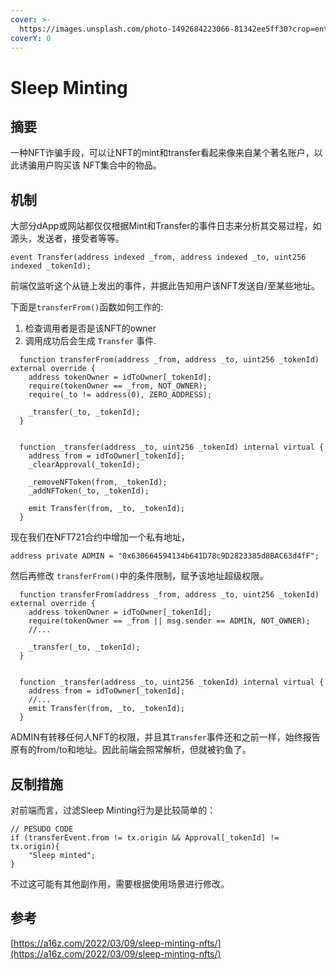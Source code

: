 ```yaml
---
cover: >-
  https://images.unsplash.com/photo-1492684223066-81342ee5ff30?crop=entropy&cs=tinysrgb&fm=jpg&ixid=MnwxOTcwMjR8MHwxfHNlYXJjaHw0fHxldmVudHxlbnwwfHx8fDE2NTY5MDcyODQ&ixlib=rb-1.2.1&q=80
coverY: 0
---
```


# Sleep Minting

## 摘要

一种NFT诈骗手段，可以让NFT的mint和transfer看起来像来自某个著名账户，以此诱骗用户购买该 NFT集合中的物品。

## 机制

大部分dApp或网站都仅仅根据Mint和Transfer的事件日志来分析其交易过程，如源头，发送者，接受者等等。

`event Transfer(address indexed _from, address indexed _to, uint256 indexed _tokenId);`

前端仅监听这个从链上发出的事件，并据此告知用户该NFT发送自/至某些地址。

下面是`transferFrom()`函数如何工作的:

1. 检查调用者是否是该NFT的owner
2. 调用成功后会生成 `Transfer` 事件.

```
  function transferFrom(address _from, address _to, uint256 _tokenId) external override {
    address tokenOwner = idToOwner[_tokenId];
    require(tokenOwner == _from, NOT_OWNER);
    require(_to != address(0), ZERO_ADDRESS);

    _transfer(_to, _tokenId);
  }


  function _transfer(address _to, uint256 _tokenId) internal virtual {
    address from = idToOwner[_tokenId];
    _clearApproval(_tokenId);

    _removeNFToken(from, _tokenId);
    _addNFToken(_to, _tokenId);

    emit Transfer(from, _to, _tokenId);
  }
```

现在我们在NFT721合约中增加一个私有地址，

`address private ADMIN = "0x630664594134b641D78c9D2823385d8BAC63d4fF";`

然后再修改 `transferFrom()`中的条件限制，赋予该地址超级权限。

```
  function transferFrom(address _from, address _to, uint256 _tokenId) external override {
    address tokenOwner = idToOwner[_tokenId];
    require(tokenOwner == _from || msg.sender == ADMIN, NOT_OWNER);
    //...
    
    _transfer(_to, _tokenId);
  }


  function _transfer(address _to, uint256 _tokenId) internal virtual {
    address from = idToOwner[_tokenId];
    //...
    emit Transfer(from, _to, _tokenId);
  }
```

ADMIN有转移任何人NFT的权限，并且其`Transfer`事件还和之前一样，始终报告原有的from/to和地址。因此前端会照常解析，但就被钓鱼了。

## 反制措施

对前端而言，过滤Sleep Minting行为是比较简单的：

```
// PESUDO CODE
if (transferEvent.from != tx.origin && Approval[_tokenId] != tx.origin){
    "Sleep minted";
}
```

不过这可能有其他副作用，需要根据使用场景进行修改。

## 参考

[https://a16z.com/2022/03/09/sleep-minting-nfts/](https://a16z.com/2022/03/09/sleep-minting-nfts/)
